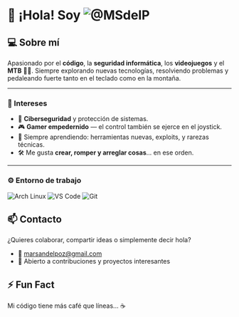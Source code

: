 # 👋 ¡Hola! Soy ![@MSdelP](https://img.shields.io/badge/GitHub-%40MSdelP-181717?style=flat-square&logo=github)

## 💻 Sobre mí
Apasionado por el **código**, la **seguridad informática**, los **videojuegos** y el **MTB** 🚵‍♂️. Siempre explorando nuevas tecnologías, resolviendo problemas y pedaleando fuerte tanto en el teclado como en la montaña.

---

### 🧠 Intereses

- 🔐 **Ciberseguridad** y protección de sistemas.
- 🎮 **Gamer empedernido** — el control también se ejerce en el joystick.
- 🧪 Siempre aprendiendo: herramientas nuevas, exploits, y rarezas técnicas.
- 🛠️ Me gusta **crear, romper y arreglar cosas**... en ese orden.

---

### ⚙️ Entorno de trabajo

![Arch Linux](https://img.shields.io/badge/Arch_Linux-1793D1?style=plastic&logo=arch-linux&logoColor=white)
![VS Code](https://img.shields.io/badge/VS%20Code-007ACC?style=plastic&logo=visual-studio-code&logoColor=white)
![Git](https://img.shields.io/badge/Git-F05032?style=plastic&logo=git&logoColor=white)


## 📫 Contacto
¿Quieres colaborar, compartir ideas o simplemente decir hola?

- 📧 marsandelpoz@gmail.com  
- 💬 Abierto a contribuciones y proyectos interesantes

## ⚡ Fun Fact
Mi código tiene más café que líneas... ☕  
<!---
MSdelP/MSdelP is a ✨ special ✨ repository because its `README.md` (this file) appears on your GitHub profile.
You can click the Preview link to take a look at your changes.
- 💞️ I’m looking to collaborate on ...
- ⚡ Fun fact: ...
--->
